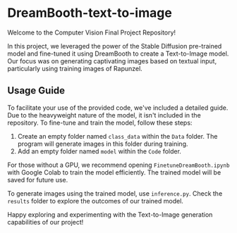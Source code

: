 # DreamBooth-text-to-image

Welcome to the Computer Vision Final Project Repository!

In this project, we leveraged the power of the Stable Diffusion pre-trained model and fine-tuned it using DreamBooth to create a Text-to-Image model. Our focus was on generating captivating images based on textual input, particularly using training images of Rapunzel.

## Usage Guide

To facilitate your use of the provided code, we've included a detailed guide. Due to the heavyweight nature of the model, it isn't included in the repository. To fine-tune and train the model, follow these steps:

1. Create an empty folder named `class_data` within the `Data` folder. The program will generate images in this folder during training.
2. Add an empty folder named `model` within the `Code` folder.

For those without a GPU, we recommend opening `FinetuneDreamBooth.ipynb` with Google Colab to train the model efficiently. The trained model will be saved for future use.

To generate images using the trained model, use `inference.py`. Check the `results` folder to explore the outcomes of our trained model.

Happy exploring and experimenting with the Text-to-Image generation capabilities of our project!
